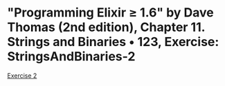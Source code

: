 # "Programming Elixir ≥ 1.6" by Dave Thomas (2nd edition), Chapter 11. Strings and Binaries • 123, Exercise: StringsAndBinaries-2

[Exercise 2](StringsAndBinaries-2.exs)
